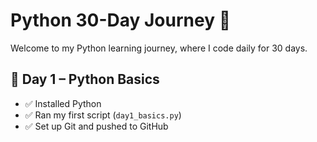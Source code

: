 # Python 30-Day Journey 🚀

Welcome to my Python learning journey, where I code daily for 30 days.

## 📅 Day 1 – Python Basics
- ✅ Installed Python
- ✅ Ran my first script (`day1_basics.py`)
- ✅ Set up Git and pushed to GitHub
